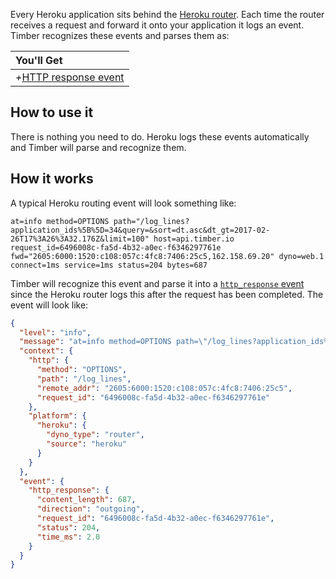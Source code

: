 Every Heroku application sits behind the [Heroku router](https://devcenter.heroku.com/articles/http-routing). Each time the router receives a request and forward it onto your application it logs an event. Timber recognizes these events and parses them as:

|You'll Get|
|:------|
|<i>+</i>[HTTP response event](/docs/concepts/log-json-schema/events/http-response-event)|


## How to use it

There is nothing you need to do. Heroku logs these events automatically and Timber will parse and recognize them.


## How it works

A typical Heroku routing event will look something like:

```
at=info method=OPTIONS path="/log_lines?application_ids%5B%5D=34&query=&sort=dt.asc&dt_gt=2017-02-26T17%3A26%3A32.176Z&limit=100" host=api.timber.io request_id=6496008c-fa5d-4b32-a0ec-f6346297761e fwd="2605:6000:1520:c108:057c:4fc8:7406:25c5,162.158.69.20" dyno=web.1 connect=1ms service=1ms status=204 bytes=687
```

Timber will recognize this event and parse it into a [`http_response` event](/docs/concepts/log-json-schema/events/http-response-event) since the Heroku router logs this after the request has been completed. The event will look like:

```json
{
  "level": "info",
  "message": "at=info method=OPTIONS path=\"/log_lines?application_ids%5B%5D=34&query=&sort=dt.asc&dt_gt=2017-02-26T17%3A26%3A32.176Z&limit=100\" host=api.timber.io request_id=6496008c-fa5d-4b32-a0ec-f6346297761e fwd=\"2605:6000:1520:c108:057c:4fc8:7406:25c5,162.158.69.20\" dyno=web.1 connect=1ms service=1ms status=204 bytes=687",
  "context": {
    "http": {
      "method": "OPTIONS",
      "path": "/log_lines",
      "remote_addr": "2605:6000:1520:c108:057c:4fc8:7406:25c5",
      "request_id": "6496008c-fa5d-4b32-a0ec-f6346297761e"
    },
    "platform": {
      "heroku": {
        "dyno_type": "router",
        "source": "heroku"
      }
    }
  },
  "event": {
    "http_response": {
      "content_length": 687,
      "direction": "outgoing",
      "request_id": "6496008c-fa5d-4b32-a0ec-f6346297761e",
      "status": 204,
      "time_ms": 2.0
    }
  }
}
```
